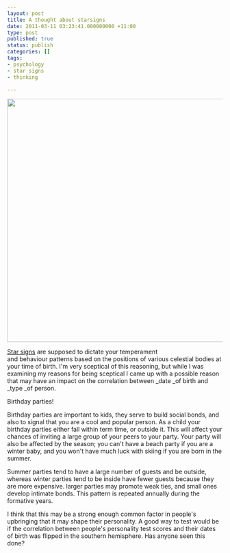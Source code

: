 ```yaml
---
layout: post
title: A thought about starsigns
date: 2011-03-11 03:23:41.000000000 +11:00
type: post
published: true
status: publish
categories: []
tags:
- psychology
- star signs
- thinking

---
```

<p><img class="alignnone" src="{{ site.baseurl }}/assets/181327_10150389710475613_541400612_17065922_819094_n.jpg" alt="" width="720" height="568" /></p>
<p><a href="http://en.wikipedia.org/wiki/Star_sign">Star signs</a> are supposed to dictate your temperament and behaviour patterns based on the positions of various celestial bodies at your time of birth. I'm very sceptical of this reasoning, but while I was examining my reasons for being sceptical I came up with a possible reason that may have an impact on the correlation between _date _of birth and _type _of person.</p>
<p>Birthday parties!</p>
<p>Birthday parties are important to kids, they serve to build social bonds, and also to signal that you are a cool and popular person. As a child your birthday parties either fall within term time, or outside it. This will affect your chances of inviting a large group of your peers to your party. Your party will also be affected by the season; you can't have a beach party if you are a winter baby, and you won't have much luck with skiing if you are born in the summer.</p>
<p>Summer parties tend to have a large number of guests and be outside, whereas winter parties tend to be inside have fewer guests because they are more expensive. larger parties may promote weak ties, and small ones develop intimate bonds. This pattern is repeated annually during the formative years.</p>
<p>I think that this may be a strong enough common factor in people's upbringing that it may shape their personality. A good way to test would be if the correlation between people's personality test scores and their dates of birth was flipped in the southern hemisphere. Has anyone seen this done?</p>
